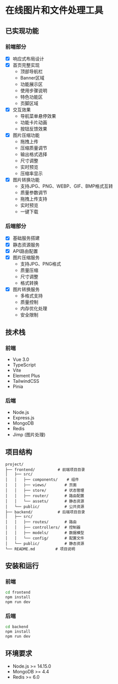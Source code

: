 # 在线图片和文件处理工具

## 已实现功能

### 前端部分
- [x] 响应式布局设计
- [x] 首页完整实现
  - 顶部导航栏
  - Banner区域
  - 功能展示区
  - 使用步骤说明
  - 特色功能区
  - 页脚区域
- [x] 交互效果
  - 导航菜单悬停效果
  - 功能卡片动画
  - 按钮反馈效果
- [x] 图片压缩功能
  - 拖拽上传
  - 压缩质量调节
  - 输出格式选择
  - 尺寸调整
  - 实时预览
  - 压缩率显示
- [x] 图片转换功能
  - 支持JPG、PNG、WEBP、GIF、BMP格式互转
  - 质量参数调节
  - 拖拽上传支持
  - 实时预览
  - 一键下载

### 后端部分
- [x] 基础服务搭建
- [x] 静态资源服务
- [x] API路由配置
- [x] 图片压缩服务
  - 支持JPG、PNG格式
  - 质量压缩
  - 尺寸调整
  - 格式转换
- [x] 图片转换服务
  - 多格式支持
  - 质量控制
  - 内存优化处理
  - 安全限制

## 技术栈

### 前端
- Vue 3.0
- TypeScript
- Vite
- Element Plus
- TailwindCSS
- Pinia

### 后端
- Node.js
- Express.js
- MongoDB
- Redis
- Jimp (图片处理)

## 项目结构
```
project/
├── frontend/          # 前端项目目录
│   ├── src/
│   │   ├── components/    # 组件
│   │   ├── views/        # 页面
│   │   ├── store/        # 状态管理
│   │   ├── router/       # 路由配置
│   │   └── assets/       # 静态资源
│   └── public/           # 公共资源
├── backend/           # 后端项目目录
│   ├── src/
│   │   ├── routes/       # 路由
│   │   ├── controllers/  # 控制器
│   │   ├── models/       # 数据模型
│   │   └── config/       # 配置文件
│   └── public/           # 静态资源
└── README.md         # 项目说明
```

## 安装和运行

### 前端
```bash
cd frontend
npm install
npm run dev
```

### 后端
```bash
cd backend
npm install
npm run dev
```

## 环境要求
- Node.js >= 14.15.0
- MongoDB >= 4.4
- Redis >= 6.0 